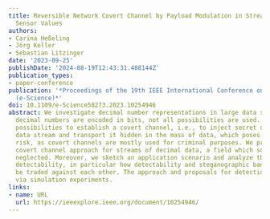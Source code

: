 ```yaml
---
title: Reversible Network Covert Channel by Payload Modulation in Streams of Decimal
  Sensor Values
authors:
- Carina Heßeling
- Jörg Keller
- Sebastian Litzinger
date: '2023-09-25'
publishDate: '2024-08-19T12:43:31.488144Z'
publication_types:
- paper-conference
publication: '*Proceedings of the 19th IEEE International Conference on E-Science
  (e-Science)*'
doi: 10.1109/e-Science58273.2023.10254946
abstract: We investigate decimal number representations in large data streams. When
  decimal numbers are encoded in bits, not all possibilities are used. This opens
  possibilities to establish a covert channel, i.e., to inject secret data into the
  data stream and transport it hidden in the mass of data, which poses a security
  risk, as covert channels are mostly used for criminal purposes. We present a novel
  covert channel approach for streams of decimal data, a field which so far has been
  neglected. Moreover, we sketch an application scenario and analyze the covert channel's
  detectability, in particular how detectability and steganographic bandwidth can
  be traded against each other. The approach and proposals for detection are tested
  via simulation experiments.
links:
- name: URL
  url: https://ieeexplore.ieee.org/document/10254946/
---
```

